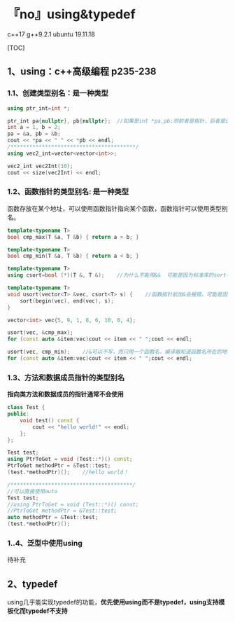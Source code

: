 # 『no』using&typedef

c++17 g++9.2.1 ubuntu 19.11.18

\[TOC\]

## 1、using：c++高级编程 p235-238

### 1.1、创建类型别名：是一种类型

```cpp
using ptr_int=int *;

ptr_int pa{nullptr}, pb{nullptr};  //如果是int *pa,pb;则前者是指针，后者是int数据
int a = 1, b = 2;
pa = &a, pb = &b;
cout << *pa << " " << *pb << endl;
/****************************************/
using vec2_int=vector<vector<int>>;

vec2_int vec2Int(10);
cout << size(vec2Int) << endl;
```

### 1.2、函数指针的类型别名: 是一种类型

函数存放在某个地址，可以使用函数指针指向某个函数，函数指针可以使用类型别名。

```cpp
template<typename T>
bool cmp_max(T &a, T &b) { return a > b; }

template<typename T>
bool cmp_min(T &a, T &b) { return a < b; }

template<typename T>
using csort=bool (*)(T &, T &);    //为什么不能用&&  可能是因为标准库的sort不接受右值的比较函数,可能是因为函数指针的&&不能推倒为&

template<typename T>
void usort(vector<T> &vec, csort<T> s) {    //函数指针前加&会报错，可能是因为指针的引用语法是*&而不是&*
    sort(begin(vec), end(vec), s);
}

vector<int> vec{5, 9, 1, 8, 6, 10, 0, 4};

usort(vec, &cmp_max);
for (const auto &item:vec)cout << item << " ";cout << endl;

usort(vec, cmp_min);    //&可以不写，而只用一个函数名，编译器知道函数名所在的地址
for (const auto &item:vec)cout << item << " ";cout << endl;
```

### 1.3、方法和数据成员指针的类型别名

**指向类方法和数据成员的指针通常不会使用**

```cpp
class Test {
public:
    void test() const {
        cout << "hello world!" << endl;
    };
};

Test test;
using PtrToGet = void (Test::*)() const;  
PtrToGet methodPtr = &Test::test;
(test.*methodPtr)();    //hello world！

/***************************************/
//可以直接使用auto
Test test;
//using PtrToGet = void (Test::*)() const;  
//PtrToGet methodPtr = &Test::test;
auto methodPtr = &Test::test;
(test.*methodPtr)();
```

### 1..4、泛型中使用using

待补充

## 2、typedef

using几乎能实现typedef的功能，**优先使用using而不是typedef，using支持模板化而typedef不支持**

